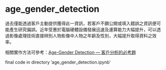 # age_gender_detection

過去僅能透過客戶主動提供獲得此一資訊，若客戶不願公開或填入錯誤之資訊便可能產生研究偏誤。近年受惠於電腦硬體設備發展迅速及運算能力大幅提升，可以透過影像處理技術直接辨別人物影像中人物之年齡及性別，大幅提升取得資料之效率。

相關實作方法可參考：[Age-Gender Detection — 客戶分析的必考題](https://medium.com/@p112098/5bdd931c91a4)

final code in directory ‵age_gender_detection.ipynb‵
